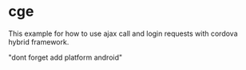 # cge

This example for how to use ajax call and login requests with cordova hybrid framework.

"dont forget add platform android"

